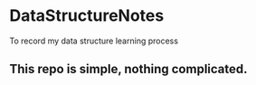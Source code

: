 # DataStructureNotes
To record my data structure learning process

## This repo is simple, nothing complicated.
